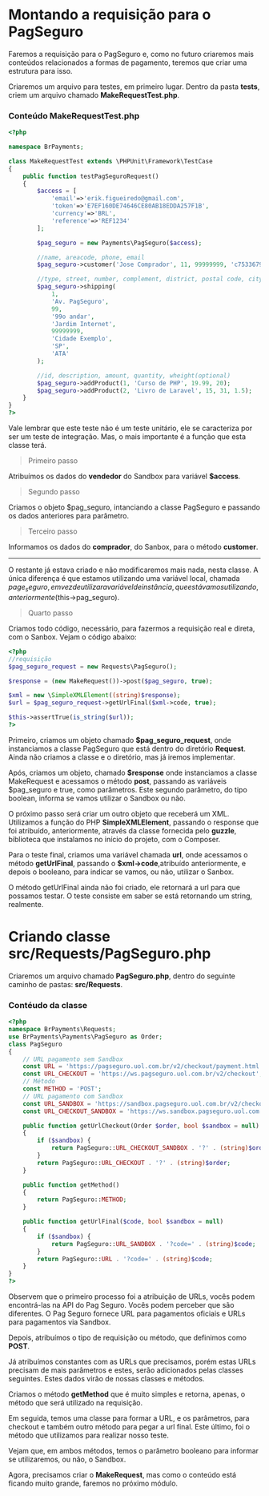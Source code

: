 # Montando a requisição para o PagSeguro

Faremos a requisição para o PagSeguro e, como no futuro criaremos mais conteúdos relacionados a formas de pagamento, teremos que criar uma estrutura para isso.

Criaremos um arquivo para testes, em primeiro lugar. Dentro da pasta **tests**, criem um arquivo chamado **MakeRequestTest.php**.

### Conteúdo MakeRequestTest.php

```php
<?php

namespace BrPayments;

class MakeRequestTest extends \PHPUnit\Framework\TestCase
{
    public function testPagSeguroRequest()
    {
        $access = [
            'email'=>'erik.figueiredo@gmail.com',
            'token'=>'E7EF160DE74646CE80AB18EDDA257F1B',
            'currency'=>'BRL',
            'reference'=>'REF1234'
        ];

        $pag_seguro = new Payments\PagSeguro($access);

        //name, areacode, phone, email
        $pag_seguro->customer('Jose Comprador', 11, 99999999, 'c75336791632449484854@sandbox.pagseguro.com.br');

        //type, street, number, complement, district, postal code, city, state, country
        $pag_seguro->shipping(
            1,
            'Av. PagSeguro',
            99,
            '99o andar',
            'Jardim Internet',
            99999999,
            'Cidade Exemplo',
            'SP',
            'ATA'
        );

        //id, description, amount, quantity, wheight(optional)
        $pag_seguro->addProduct(1, 'Curso de PHP', 19.99, 20);
        $pag_seguro->addProduct(2, 'Livro de Laravel', 15, 31, 1.5);
    }
}
?>
```

Vale lembrar que este teste não é um teste unitário, ele se caracteriza por ser um teste de integração. Mas, o mais importante é a função que esta classe terá.

> Primeiro passo

Atribuímos os dados do **vendedor** do Sandbox para variável **$access**.

> Segundo passo

Criamos o objeto $pag_seguro, intanciando a classe PagSeguro e passando os dados anteriores para parâmetro.

> Terceiro passo

Informamos os dados do **comprador**, do Sanbox, para o método **customer**.

***

O restante já estava criado e não modificaremos mais nada, nesta classe. A única diferença é que estamos utilizando uma variável local, chamada $page_seguro, em vez de utilizar a variável de instância, que estávamos utilizando, anteriormente($this->pag\_seguro).

> Quarto passo

Criamos todo código, necessário, para fazermos a requisição real e direta, com o Sanbox. Vejam o código abaixo:

```php
<?php
//requisição
$pag_seguro_request = new Requests\PagSeguro();

$response = (new MakeRequest())->post($pag_seguro, true);

$xml = new \SimpleXMLElement((string)$response);
$url = $pag_seguro_request->getUrlFinal($xml->code, true);

$this->assertTrue(is_string($url));
?>
```

Primeiro, criamos um objeto chamado **$pag\_seguro\_request**, onde instanciamos a classe PagSeguro que está dentro do diretório **Request**. Ainda não criamos a classe e o diretório, mas já iremos implementar.

Após, criamos um objeto, chamado **$response** onde instanciamos a classe MakeRequest e acessamos o método **post**, passando as variáveis $pag_seguro e true, como parâmetros. Este segundo parâmetro, do tipo boolean, informa se vamos utilizar o Sandbox ou não.

O próximo passo será criar um outro objeto que receberá um XML. Utilizamos a função do PHP **SimpleXMLElement**, passando o response que foi atribuído, anteriormente, através da classe fornecida pelo **guzzle**, biblioteca que instalamos no início do projeto, com o Composer.

Para o teste final, criamos uma variável chamada **url**, onde acessamos o método **getUrlFinal**, passando o **$xml->code**,atribuído anteriormente, e depois o booleano, para indicar se vamos, ou não, utilizar o Sanbox.

O método getUrlFinal ainda não foi criado, ele retornará a url para que possamos testar. O teste consiste em saber se está retornando um string, realmente.

# Criando classe src/Requests/PagSeguro.php

Criaremos um arquivo chamado **PagSeguro.php**, dentro do seguinte caminho de pastas: **src/Requests**.

### Contéudo da classe

```php
<?php
namespace BrPayments\Requests;
use BrPayments\Payments\PagSeguro as Order;
class PagSeguro
{
    // URL pagamento sem Sandbox
    const URL = 'https://pagseguro.uol.com.br/v2/checkout/payment.html';
    const URL_CHECKOUT = 'https://ws.pagseguro.uol.com.br/v2/checkout';
    // Método
    const METHOD = 'POST';
    // URL pagamento com Sandbox
    const URL_SANDBOX = 'https://sandbox.pagseguro.uol.com.br/v2/checkout/payment.html';
    const URL_CHECKOUT_SANDBOX = 'https://ws.sandbox.pagseguro.uol.com.br/v2/checkout';

    public function getUrlCheckout(Order $order, bool $sandbox = null)
    {
        if ($sandbox) {
            return PagSeguro::URL_CHECKOUT_SANDBOX . '?' . (string)$order;
        }
        return PagSeguro::URL_CHECKOUT . '?' . (string)$order;
    }

    public function getMethod()
    {
        return PagSeguro::METHOD;
    }

    public function getUrlFinal($code, bool $sandbox = null)
    {
        if ($sandbox) {
            return PagSeguro::URL_SANDBOX . '?code=' . (string)$code;
        }
        return PagSeguro::URL . '?code=' . (string)$code;
    }
}
?>
```

Observem que o primeiro processo foi a atribuição de URLs, vocês podem encontrá-las na API do Pag Seguro. Vocês podem perceber que são diferentes. O Pag Seguro fornece URL para pagamentos oficiais e URLs para pagamentos via Sandbox.

Depois, atribuímos o tipo de requisição ou método, que definimos como **POST**.

Já atribuímos constantes com as URLs que precisamos, porém estas URLs precisam de mais parâmetros e estes, serão adicionados pelas classes seguintes. Estes dados virão de nossas classes e métodos.

Criamos o método **getMethod** que é muito simples e retorna, apenas, o método que será utilizado na requisição.

Em seguida, temos uma classe para formar a URL, e os parâmetros, para checkout e também outro método para pegar a url final. Este último, foi o método que utilizamos para realizar nosso teste.

Vejam que, em ambos métodos, temos o parâmetro booleano para informar se utilizaremos, ou não, o Sandbox.

Agora, precisamos criar o **MakeRequest**, mas como o conteúdo está ficando muito grande, faremos no próximo módulo.